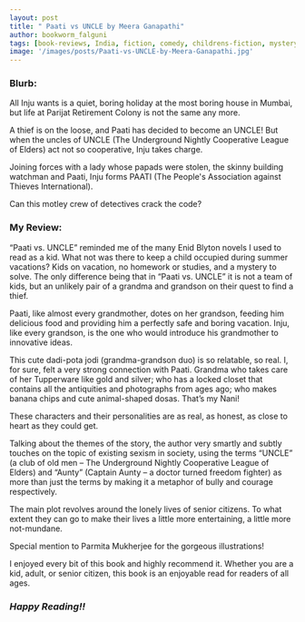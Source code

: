 ```yaml
---
layout: post
title: " Paati vs UNCLE by Meera Ganapathi"
author: bookworm_falguni
tags: [book-reviews, India, fiction, comedy, childrens-fiction, mystery, old-age, feminism, family, community, grandparents]
image: '/images/posts/Paati-vs-UNCLE-by-Meera-Ganapathi.jpg'
---
```


### **Blurb:**
All Inju wants is a quiet, boring holiday at the most boring house in Mumbai, but life at Parijat Retirement Colony is not the same any more.

A thief is on the loose, and Paati has decided to become an UNCLE! But when the uncles of UNCLE (The Underground Nightly Cooperative League of Elders) act not so cooperative, Inju takes charge.

Joining forces with a lady whose papads were stolen, the skinny building watchman and Paati, Inju forms PAATI (The People's Association against Thieves International).

Can this motley crew of detectives crack the code?

### **My Review:**

“Paati vs. UNCLE” reminded me of the many Enid Blyton novels I used to read as a kid. What not was there to keep a child occupied during summer vacations? Kids on vacation, no homework or studies, and a mystery to solve. The only difference being that in “Paati vs. UNCLE” it is not a team of kids, but an unlikely pair of a grandma and grandson on their quest to find a thief.

Paati, like almost every grandmother, dotes on her grandson, feeding him delicious food and providing him a perfectly safe and boring vacation. Inju, like every grandson, is the one who would introduce his grandmother to innovative ideas. 

This cute dadi-pota jodi (grandma-grandson duo) is so relatable, so real. I, for sure, felt a very strong connection with Paati. Grandma who takes care of her Tupperware like gold and silver; who has a locked closet that contains all the antiquities and photographs from ages ago; who makes banana chips and cute animal-shaped dosas. That’s my Nani!

These characters and their personalities are as real, as honest, as close to heart as they could get. 

Talking about the themes of the story, the author very smartly and subtly touches on the topic of existing sexism in society, using the terms “UNCLE” (a club of old men – The Underground Nightly Cooperative League of Elders) and “Aunty” (Captain Aunty – a doctor turned freedom fighter) as more than just the terms by making it a metaphor of bully and courage respectively.

The main plot revolves around the lonely lives of senior citizens. To what extent they can go to make their lives a little more entertaining, a little more not-mundane.

Special mention to Parmita Mukherjee for the gorgeous illustrations!

I enjoyed every bit of this book and highly recommend it. Whether you are a kid, adult, or senior citizen, this book is an enjoyable read for readers of all ages.

### ***Happy Reading!!***
